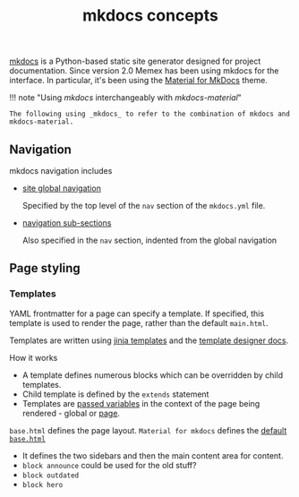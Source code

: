 ﻿---
backlinks:
- title: Support documentation
  url: /colophon/support-documentation.html
tags:
- colophon
title: mkdocs concepts
type: note
---
[mkdocs](https://www.mkdocs.org) is a Python-based static site generator designed for project documentation. Since version 2.0 Memex has been using mkdocs for the interface. In particular, it's been using the [Material for MkDocs](https://squidfunk.github.io/mkdocs-material/) theme. 

!!! note "Using _mkdocs_ interchangeably with _mkdocs-material_"
    
    The following using _mkdocs_ to refer to the combination of mkdocs and mkdocs-material. 

## Navigation

mkdocs navigation includes

- [site global navigation](https://www.mkdocs.org/user-guide/configuration/#documentation-layout)

    Specified by the top level of the `nav` section of the `mkdocs.yml` file. 

- [navigation sub-sections](https://www.mkdocs.org/user-guide/writing-your-docs/#configure-pages-and-navigation)

    Also specified in the `nav` section, indented from the global navigation

## Page styling

### Templates

YAML frontmatter for a page can specify a template. If specified, this template is used to render the page, rather than the default `main.html`.

Templates are written using [jinja templates](https://jinja.palletsprojects.com/en/stable/) and the [template designer docs](https://jinja.palletsprojects.com/en/stable/templates/).

How it works

- A template defines numerous blocks which can be overridden by child templates.
- Child template is defined by the `extends` statement
- Templates are [passed variables](https://mkdocs.readthedocs.io/en/859/user-guide/custom-themes/#template-variables) in the context of the page being rendered - global or [page](https://mkdocs.readthedocs.io/en/859/user-guide/custom-themes/#template-variables).

`base.html` defines the page layout. `Material for mkdocs` defines the [default `base.html`](https://github.com/squidfunk/mkdocs-material/blob/master/material/templates/base.html)

- It defines the two sidebars and then the main content area for content.
- `block announce` could be used for the old stuff? 
- `block outdated`
- `block hero`